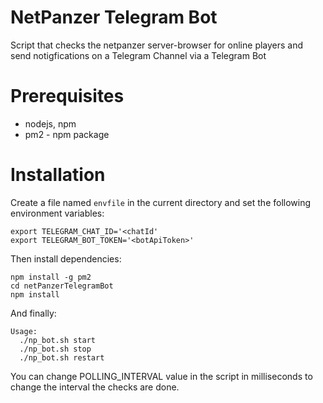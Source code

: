 NetPanzer Telegram Bot
======================

Script that checks the netpanzer server-browser for online players and
send notigfications on a Telegram Channel via a Telegram Bot

Prerequisites
=============

* nodejs, npm
* pm2 - npm package

Installation
============

Create a file named `envfile` in the current directory and set the following
environment variables:

```
export TELEGRAM_CHAT_ID='<chatId'
export TELEGRAM_BOT_TOKEN='<botApiToken>'
```

Then install dependencies:

```
npm install -g pm2
cd netPanzerTelegramBot
npm install
```

And finally:

```
Usage:
  ./np_bot.sh start
  ./np_bot.sh stop
  ./np_bot.sh restart
```

You can change POLLING_INTERVAL value in the script in milliseconds
to change the interval the checks are done.

